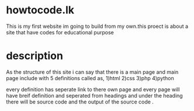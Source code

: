 # howtocode.lk

This is my first website im going to build from my own.this proect is about a site that have codes for educational 
purpose

# description

As the structure of this site i can say that there is a main page and main page include with 5 definitions
called as,
    1)html
    2)css
    3)php
    4)python

every definition has seperate link to there own page and every page will have breif definition 
and seperated from headings and under the heading there will be source code and the output of the 
source code .


